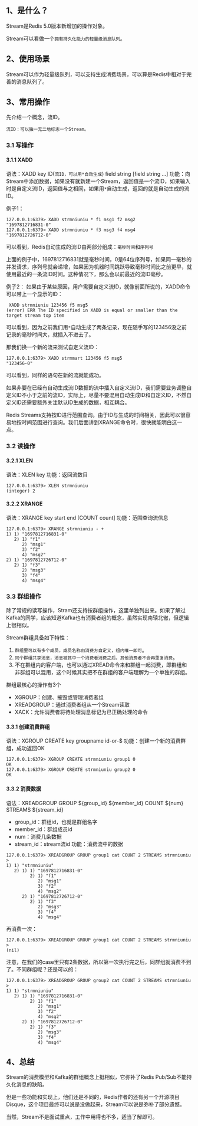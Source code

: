 
## 1、是什么？

Stream是Redis 5.0版本新增加的操作对象。

Stream可以看做一个`拥有持久化能力的轻量级消息队列`。

## 2、使用场景

Stream可以作为轻量级队列，可以支持生成消费场景，可以算是Redis中相对于完善的消息队列了。

## 3、常用操作

先介绍一个概念，流ID。

`流ID：可以独一无二地标志一个Stream。`

### 3.1 写操作

#### 3.1.1 XADD

语法：XADD key ID(`流ID，可以用*自动生成`) field string [field string ...]
功能：向Stream中添加数据，如果没有就新建一个Stream，返回值是一个流ID，如果输入时是自定义流ID，返回值与之相同，如果用`*`自动生成，返回的就是自动生成的流ID。

例子1：
```shell
127.0.0.1:6379> XADD strmniuniu * f1 msg1 f2 msg2
"1697812716831-0"
127.0.0.1:6379> XADD strmniuniu * f3 msg3 f4 msg4
"1697812726712-0"
```

可以看到，Redis自动生成的流ID由两部分组成：`毫秒时间`和`序列号`

上面的例子中，1697812716831就是毫秒时间，0是64位序列号，如果同一毫秒的并发请求，序列号就会递增，如果因为机器时间跳跃导致毫秒时间比之前更早，就使用最近的一条流ID时间。这种情况下，那么会以前最近的流ID毫秒。

例子2：
如果由于某些原因，用户需要自定义流ID，就像前面所说的，XADD命令可以带上一个显示的ID：
```shell
 XADD strmniuniu 123456 f5 msg5
(error) ERR The ID specified in XADD is equal or smaller than the target stream top item
```

可以看到，因为之前我们用`*`自动生成了两条记录，现在随手写的123456没之前记录的毫秒时间大，就插入不进去了。

那我们换一个新的流来测试自定义流ID：
```shell
127.0.0.1:6379> XADD strmmart 123456 f5 msg5
"123456-0"
```

可以看到，同样的语句在新的流就能成功。

如果非要在已经有自动生成流ID数据的流中插入自定义流ID，我们需要业务调整自定义ID不小于之前的流ID，实际上，尽量不要混用自动生成ID和自定义ID，不然自定义ID还需要额外关注默认ID生成的数据，相互耦合。

Redis Streams支持按ID进行范围查询。由于ID与生成的时间相关，因此可以很容易地按时间范围进行查询。我们后面讲到XRANGE命令时，很快就能明白这一点。

### 3.2 读操作

#### 3.2.1 XLEN

语法：XLEN key
功能：返回流数目

```shell
127.0.0.1:6379> XLEN strmniuniu
(integer) 2
```

#### 3.2.2 XRANGE

语法：XRANGE key start end [COUNT count]
功能：范围查询流信息

```shell
127.0.0.1:6379> XRANGE strmniuniu - +
1) 1) "1697812716831-0"
   2) 1) "f1"
      2) "msg1"
      3) "f2"
      4) "msg2"
2) 1) "1697812726712-0"
   2) 1) "f3"
      2) "msg3"
      3) "f4"
      4) "msg4"
```

### 3.3 群组操作

除了常规的读写操作，Stram还支持按群组操作，这里单独列出来。如果了解过Kafka的同学，应该知道Kafka也有消费者组的概念，虽然实现南辕北辙，但逻辑上很相似。

Stream群组具备如下特性：
1. `群组里可以有多个成员，成员名称由消费方自定义，组内唯一即可`。
2. `同个群组共享消息，消息被其中一个消费者消费之后，其他消费者不会再重复消费`。
3. 不在群组内的客户端，也可以通过XREAD命令来和群组一起消费，即群组和非群组可以混用，这个时候其实把不在群组的客户端理解为一个单独的群组。

群组最核心的操作有3个
- XGROUP：创建、摧毁或管理消费者组
- XREADGROUP：通过消费者组从一个Stream读取
- XACK：允许消费者将待处理消息标记为已正确处理的命令

#### 3.3.1 创建消费群组

语法：XGROUP CREATE key groupname id-or-$
功能：创建一个新的消费群组，成功返回OK

```shell
127.0.0.1:6379> XGROUP CREATE strmniuniu group1 0
OK
127.0.0.1:6379> XGROUP CREATE strmniuniu group2 0
OK
```

#### 3.3.2 消费数据

语法：XREADGROUP GROUP ${group_id} ${member_id} COUNT ${num} STREAMS ${stream_id}
- group_id：群组id，也就是群组名字
- member_id：群组成员id
- num：消费几条数据
- stream_id：stream流id
功能：消费流中的数据

```shell
127.0.0.1:6379> XREADGROUP GROUP group1 cat COUNT 2 STREAMS strmniuniu >
1) 1) "strmniuniu"
   2) 1) 1) "1697812716831-0"
         2) 1) "f1"
            2) "msg1"
            3) "f2"
            4) "msg2"
      2) 1) "1697812726712-0"
         2) 1) "f3"
            2) "msg3"
            3) "f4"
            4) "msg4"
```

再消费一次：
```shell
127.0.0.1:6379> XREADGROUP GROUP group1 cat COUNT 2 STREAMS strmniuniu >
(nil)
```

注意，在我们的case里只有2条数据，所以第一次执行完之后，同群组就消费不到了。不同群组呢？还是可以的：
```shell
127.0.0.1:6379> XREADGROUP GROUP group2 cat COUNT 2 STREAMS strmniuniu >
1) 1) "strmniuniu"
   2) 1) 1) "1697812716831-0"
         2) 1) "f1"
            2) "msg1"
            3) "f2"
            4) "msg2"
      2) 1) "1697812726712-0"
         2) 1) "f3"
            2) "msg3"
            3) "f4"
            4) "msg4"
```

## 4、总结

Stream的消费模型和Kafka的群组概念上挺相似，它弥补了Redis Pub/Sub不能持久化消息的缺陷。

但是一些功能和实现上，他们还是不同的，Redis作者的还有另一个开源项目Disque，这个项目最终可以说是没做起来，Stream可以说是弥补了部分遗憾。

当然，Stream不是面试重点，工作中用得也不多，适当了解即可。